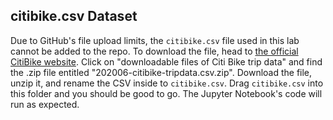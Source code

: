## citibike.csv Dataset

Due to GitHub's file upload limits, the `citibike.csv` file used
in this lab cannot be added to the repo. To download the file,
head to [the official CitiBike website](https://www.citibikenyc.com/system-data).
Click on "downloadable files of Citi Bike trip data" and find
the .zip file entitled "202006-citibike-tripdata.csv.zip". Download
the file, unzip it, and rename the CSV inside to `citibike.csv`.
Drag `citibike.csv` into this folder and you should be good to go.
The Jupyter Notebook's code will run as expected.
